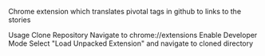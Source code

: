 Chrome extension which translates pivotal tags in github to links to the stories

Usage
Clone Repository
Navigate to chrome://extensions
Enable Developer Mode
Select "Load Unpacked Extension" and navigate to cloned directory

